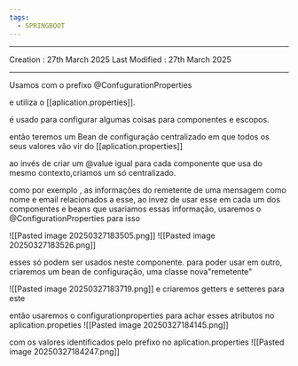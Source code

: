 ```yaml
---
tags:
  - SPRINGBOOT
---
```

---
Creation : 27th March 2025
Last Modified : 27th March 2025
___

Usamos com o prefixo @ConfugurationProperties

e utiliza o [[aplication.properties]].

é usado para configurar algumas coisas para componentes e escopos.

então teremos um Bean de configuração centralizado em que todos os seus valores vão vir do [[aplication.properties]] 

ao invés de criar um @value igual para cada componente que usa do mesmo contexto,criamos um só centralizado.

como por exemplo , as informações do remetente de uma mensagem como nome e  email relacionados a esse, ao invez de usar esse em cada um dos componentes e beans que usariamos essas informação, usaremos o @ConfigurationProperties para isso

![[Pasted image 20250327183505.png]]
![[Pasted image 20250327183526.png]]

esses só podem ser usados neste componente.
para poder usar em outro, criaremos um bean de configuração, uma classe nova"remetente"

![[Pasted image 20250327183719.png]]
e criaremos getters e setteres para este


então usaremos o configurationproperties para achar esses atributos no aplication.propeties
![[Pasted image 20250327184145.png]]

com os valores identificados pelo prefixo no aplication.properties
![[Pasted image 20250327184247.png]]



